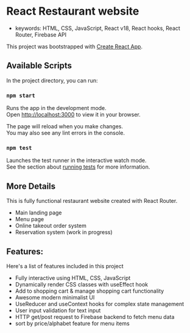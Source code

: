 # React Restaurant website

- keywords: HTML, CSS, JavaScript, React v18, React hooks, React Router, Firebase API

This project was bootstrapped with [Create React App](https://github.com/facebook/create-react-app).

## Available Scripts

In the project directory, you can run:

### `npm start`

Runs the app in the development mode.\
Open [http://localhost:3000](http://localhost:3000) to view it in your browser.

The page will reload when you make changes.\
You may also see any lint errors in the console.

### `npm test`

Launches the test runner in the interactive watch mode.\
See the section about [running tests](https://facebook.github.io/create-react-app/docs/running-tests) for more information.

## More Details

This is fully functional restaurant website created with React Router.

- Main landing page
- Menu page
- Online takeout order system
- Reservation system (work in progress)

## Features:

Here's a list of features included in this project

- Fully interactive using HTML, CSS, JavaScript
- Dynamically render CSS classes with useEffect hook
- Add to shopping cart & manage shopping cart functionality
- Awesome modern minimalist UI
- UseReducer and useContext hooks for complex state management
- User input validation for text input
- HTTP get/post request to Firebase backend to fetch menu data
- sort by price/alphabet feature for menu items

